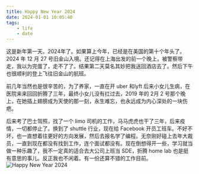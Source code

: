 ```yaml
---
title: Happy New Year 2024
date: 2024-01-01 10:05:40
tags:
    - life
    - date
---
```


这是新年第一天。2024年了。如果算上今年，已经是在美国的第十个年头了。2024 年 12 月 27 号旧金山入境。还记得在上海出发的前一个晚上，被警察带走，我以为完蛋了，走不了了。结果第二天莫名其妙把我送回酒店去了。然后下午也很顺利的登上飞往旧金山的航班。

前几年当然也是很辛苦的，为了养家，一直在开 uber 和lyft 后来小女儿生病，在医院来来回回折腾了三年，最终小女儿没有扛过去，2019 年的 2月 2 号那个晚上，在她插上翅膀成为天使的那一刻，永生难忘，也永远成为内心深处的一块伤疤。

后来考了巴士驾照，找了一个 limo 司机的工作，马马虎虎也干了三年，后来疫情，一切都停止了。换到了 shuttle 行业，现在给 Facebook 开员工班车。不好不坏，也一直想着往更好的方向发展，然后去报名学了编程。无奈刚好碰上去年大裁员，一直到现在都没有找到工作，连个面试都没有。现在倒想得开一些，学习就当做一种乐趣了，我不一定真的适合去大公司上班当 SDE，折腾 home lab 也是挺有意思的事儿。反正我也不闲着。有一份还算不错的工作目前。
![Happy New Year 2024](/images/bing_wallpaper_20231231.jpg)